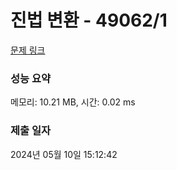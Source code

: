 # 진법 변환 - 49062/1 

[문제 링크](https://level.goorm.io/exam/49062/%EC%A7%84%EB%B2%95-%EB%B3%80%ED%99%98/quiz/1) 

### 성능 요약

메모리: 10.21 MB, 시간: 0.02 ms

### 제출 일자

2024년 05월 10일 15:12:42

